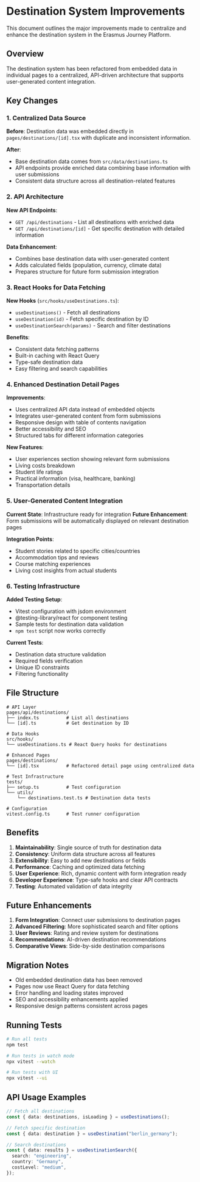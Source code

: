 # Destination System Improvements

This document outlines the major improvements made to centralize and enhance the destination system in the Erasmus Journey Platform.

## Overview

The destination system has been refactored from embedded data in individual pages to a centralized, API-driven architecture that supports user-generated content integration.

## Key Changes

### 1. Centralized Data Source

**Before**: Destination data was embedded directly in `pages/destinations/[id].tsx` with duplicate and inconsistent information.

**After**:

- Base destination data comes from `src/data/destinations.ts`
- API endpoints provide enriched data combining base information with user submissions
- Consistent data structure across all destination-related features

### 2. API Architecture

**New API Endpoints**:

- `GET /api/destinations` - List all destinations with enriched data
- `GET /api/destinations/[id]` - Get specific destination with detailed information

**Data Enhancement**:

- Combines base destination data with user-generated content
- Adds calculated fields (population, currency, climate data)
- Prepares structure for future form submission integration

### 3. React Hooks for Data Fetching

**New Hooks** (`src/hooks/useDestinations.ts`):

- `useDestinations()` - Fetch all destinations
- `useDestination(id)` - Fetch specific destination by ID
- `useDestinationSearch(params)` - Search and filter destinations

**Benefits**:

- Consistent data fetching patterns
- Built-in caching with React Query
- Type-safe destination data
- Easy filtering and search capabilities

### 4. Enhanced Destination Detail Pages

**Improvements**:

- Uses centralized API data instead of embedded objects
- Integrates user-generated content from form submissions
- Responsive design with table of contents navigation
- Better accessibility and SEO
- Structured tabs for different information categories

**New Features**:

- User experiences section showing relevant form submissions
- Living costs breakdown
- Student life ratings
- Practical information (visa, healthcare, banking)
- Transportation details

### 5. User-Generated Content Integration

**Current State**: Infrastructure ready for integration
**Future Enhancement**: Form submissions will be automatically displayed on relevant destination pages

**Integration Points**:

- Student stories related to specific cities/countries
- Accommodation tips and reviews
- Course matching experiences
- Living cost insights from actual students

### 6. Testing Infrastructure

**Added Testing Setup**:

- Vitest configuration with jsdom environment
- @testing-library/react for component testing
- Sample tests for destination data validation
- `npm test` script now works correctly

**Current Tests**:

- Destination data structure validation
- Required fields verification
- Unique ID constraints
- Filtering functionality

## File Structure

```
# API Layer
pages/api/destinations/
├── index.ts          # List all destinations
└── [id].ts           # Get destination by ID

# Data Hooks
src/hooks/
└── useDestinations.ts # React Query hooks for destinations

# Enhanced Pages
pages/destinations/
└── [id].tsx          # Refactored detail page using centralized data

# Test Infrastructure
tests/
├── setup.ts          # Test configuration
└── utils/
    └── destinations.test.ts # Destination data tests

# Configuration
vitest.config.ts      # Test runner configuration
```

## Benefits

1. **Maintainability**: Single source of truth for destination data
2. **Consistency**: Uniform data structure across all features
3. **Extensibility**: Easy to add new destinations or fields
4. **Performance**: Caching and optimized data fetching
5. **User Experience**: Rich, dynamic content with form integration ready
6. **Developer Experience**: Type-safe hooks and clear API contracts
7. **Testing**: Automated validation of data integrity

## Future Enhancements

1. **Form Integration**: Connect user submissions to destination pages
2. **Advanced Filtering**: More sophisticated search and filter options
3. **User Reviews**: Rating and review system for destinations
4. **Recommendations**: AI-driven destination recommendations
5. **Comparative Views**: Side-by-side destination comparisons

## Migration Notes

- Old embedded destination data has been removed
- Pages now use React Query for data fetching
- Error handling and loading states improved
- SEO and accessibility enhancements applied
- Responsive design patterns consistent across pages

## Running Tests

```bash
# Run all tests
npm test

# Run tests in watch mode
npx vitest --watch

# Run tests with UI
npx vitest --ui
```

## API Usage Examples

```typescript
// Fetch all destinations
const { data: destinations, isLoading } = useDestinations();

// Fetch specific destination
const { data: destination } = useDestination("berlin_germany");

// Search destinations
const { data: results } = useDestinationSearch({
  search: "engineering",
  country: "Germany",
  costLevel: "medium",
});
```
